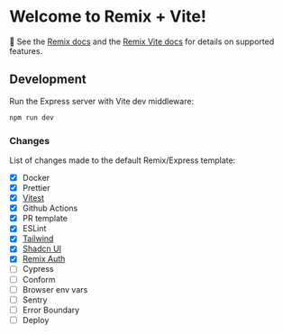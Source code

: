 # Welcome to Remix + Vite!

📖 See the [Remix docs](https://remix.run/docs) and the [Remix Vite docs](https://remix.run/docs/en/main/future/vite) for details on supported features.

## Development

Run the Express server with Vite dev middleware:

```sh
npm run dev
```

### Changes

List of changes made to the default Remix/Express template:

- [x] Docker
- [x] Prettier
- [x] [Vitest](https://vitest.dev/)
- [x] Github Actions
- [x] PR template
- [x] ESLint
- [x] [Tailwind](https://tailwindcss.com/)
- [x] [Shadcn UI](https://ui.shadcn.com/)
- [x] [Remix Auth](https://github.com/sergiodxa/remix-auth)
- [ ] Cypress
- [ ] Conform
- [ ] Browser env vars
- [ ] Sentry
- [ ] Error Boundary
- [ ] Deploy
